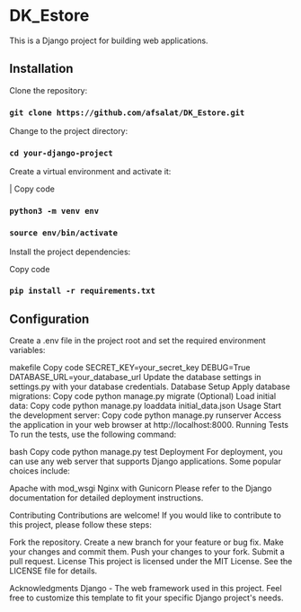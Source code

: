 # DK_Estore
This is a Django project for building web applications.

## Installation

Clone the repository:

 ### `git clone https://github.com/afsalat/DK_Estore.git`

Change to the project directory:

### `cd your-django-project`

Create a virtual environment and activate it:

| Copy code
### `python3 -m venv env`
### `source env/bin/activate`

Install the project dependencies:

Copy code
### `pip install -r requirements.txt`

## Configuration

Create a .env file in the project root and set the required environment variables:

makefile
Copy code
SECRET_KEY=your_secret_key
DEBUG=True
DATABASE_URL=your_database_url
Update the database settings in settings.py with your database credentials.
Database Setup
Apply database migrations:
Copy code
python manage.py migrate
(Optional) Load initial data:
Copy code
python manage.py loaddata initial_data.json
Usage
Start the development server:
Copy code
python manage.py runserver
Access the application in your web browser at http://localhost:8000.
Running Tests
To run the tests, use the following command:

bash
Copy code
python manage.py test
Deployment
For deployment, you can use any web server that supports Django applications. Some popular choices include:

Apache with mod_wsgi
Nginx with Gunicorn
Please refer to the Django documentation for detailed deployment instructions.

Contributing
Contributions are welcome! If you would like to contribute to this project, please follow these steps:

Fork the repository.
Create a new branch for your feature or bug fix.
Make your changes and commit them.
Push your changes to your fork.
Submit a pull request.
License
This project is licensed under the MIT License. See the LICENSE file for details.

Acknowledgments
Django - The web framework used in this project.
Feel free to customize this template to fit your specific Django project's needs.

